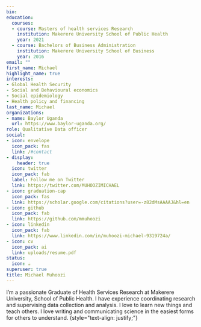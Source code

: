 ```yaml
---
bio: 
education:
  courses:
  - course: Masters of health services Research
    institution: Makerere University School of Public Health
    year: 2021
  - course: Bachelors of Business Administration
    institution: Makerere University School of Business
    year: 2016
email: ""
first_name: Michael
highlight_name: true
interests:
- Global Health Security
- Social and Behavioural economics
- Social epidemiology
- Health policy and financing
last_name: Michael
organizations:
- name: Baylor Uganda 
  url: https://www.baylor-uganda.org/
role: Qualitative Data officer
social:
- icon: envelope
  icon_pack: fas
  link: /#contact
- display:
    header: true
  icon: twitter
  icon_pack: fab
  label: Follow me on Twitter
  link: https://twitter.com/MUHOOZIMICHAEL
- icon: graduation-cap
  icon_pack: fas
  link: https://scholar.google.com/citations?user=-z82dMsAAAAJ&hl=en
- icon: github
  icon_pack: fab
  link: https://github.com/mmuhoozi
- icon: linkedin
  icon_pack: fab
  link: https://www.linkedin.com/in/muhoozi-michael-9319724a/
- icon: cv
  icon_pack: ai
  link: uploads/resume.pdf
status:
  icon: ☕️
superuser: true
title: Michael Muhoozi
---
```


I’m a passionate Graduate of Health Services Research at Makerere University, School of Public Health. I have experience coordinating research and supervising data collection and analysis. I love to learn new things and teach others. I love writing and communicating science in the easiest forms for others to understand.
{style="text-align: justify;"}
